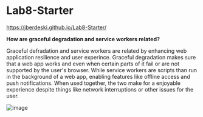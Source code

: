 # Lab8-Starter

https://jberdeski.github.io/Lab8-Starter/


**How are graceful degradation and service workers related?**

Graceful defradation and service workers are related by enhancing web application resilience and user experince. Graceful degradation makes sure that a web app works and even when certain parts of it fail or are not supported by the user's browser. While service workers are scripts than run in the background of a web app, enabling features like offline access and push notifications. When used together, the two make for a enjoyable experience despite things like network interruptions or other issues for the user.  

![image](https://github.com/jberdeski/Lab8-Starter/assets/130100312/14a5e566-88df-4e62-a719-9377b2416f2c)
